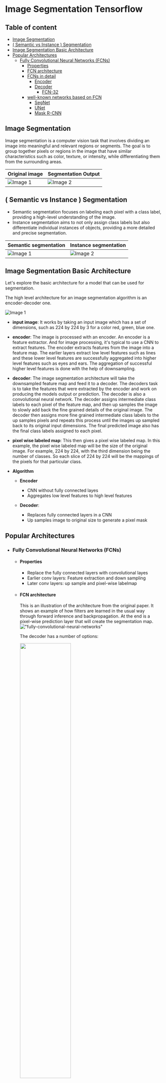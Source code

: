 # Image Segmentation Tensorflow



## Table of content

- [Image Segmentation](#image-segmentation)
- [( Semantic vs Instance ) Segmentation](#semantic-vs-instance-segmentation )
- [Image Segmentation Basic Architecture](#image-segmentation-basic-architecture)
- [Popular Architectures](#popular-architectures)
    - [Fully Convolutional Neural Networks (FCNs)](#fully-convolutional-neural-networks-fcns)
        - [Properties](#properties)
        - [FCN architecture](#fcn-architecture)
        - [FCNs in detail](#fcns-in-detail)
            - [Encoder](#encoder)
            - [Decoder](#decoder)
                - [FCN-32](#fcn-32)
        - [well-known networks based on FCN](#well-known-networks-based-on-fcn)
            - [SegNet](#segnet)
            - [UNet](#unet)
            - [Mask R-CNN](#mask-r-cnn)


## Image Segmentation

Image segmentation is a computer vision task that involves dividing an image into meaningful and relevant regions or segments. The goal is to group together pixels or regions in the image that have similar characteristics such as color, texture, or intensity, while differentiating them from the surrounding areas.


| Original image                               | Segmentation Output                          |
| -------------------------------------------  | -------------------------------------------- |
| ![Image 1](./files/image1.png)               | ![Image 2](./files/image2.png)               |


## ( Semantic vs Instance ) Segmentation 

- Semantic segmentation focuses on labeling each pixel with a class label, providing a high-level understanding of the image.
- Instance segmentation aims to not only assign class labels but also differentiate individual instances of objects, providing a more detailed and precise segmentation.


| Semantic segmentation                         | Instance segmentation                          |
| -------------------------------------------   | -------------------------------------------- |
| ![Image 1](./files/semantic-segmentation.jpeg)| ![Image 2](./files/instance-segmentation.jpeg)               |

## Image Segmentation Basic Architecture

Let's explore the basic architecture for a model that can be used for segmentation. 
 
The high level architecture for an image segmentation algorithm is an encoder-decoder one. 

![Image 1](./files/architecture.png)


 - **input image**: It works by taking an input image which has a set of dimensions, such as 224 by 224 by 3 for a color red, green, blue one. 
 - **encoder**: The image is processed with an encoder. An encoder is a feature extractor. And for image processing, it's typical to use a CNN to extract features. The encoder extracts features from the image into a feature map. The earlier layers extract low level features such as lines and these lower level features are successfully aggregated into higher level features such as eyes and ears. The aggregation of successful higher level features is done with the help of downsampling. 
 - **decoder**: The image segmentation architecture will take the downsampled feature map and feed it to a decoder. The decoders task is to take the features that were extracted by the encoder and work on producing the models output or prediction. The decoder is also a convolutional neural network. The decoder assigns intermediate class labels to each pixel of the feature map, and then up samples the image to slowly add back the fine grained details of the original image. The decoder then assigns more fine grained intermediate class labels to the up samples pixels and repeats this process until the images up sampled back to its original input dimensions. The final predicted image also has the final class labels assigned to each pixel.
- **pixel wise labeled map**: This then gives a pixel wise labeled map. In this example, the pixel wise labeled map will be the size of the original image. For example, 224 by 224, with the third dimension being the number of classes. So each slice of 224 by 224 will be the mappings of the pixels for that particular class.

- **Algorithm**

    - **Encoder**
        - CNN without fully connected layes
        - Aggregates low level features to high level features

    - **Decoder**: 
        - Replaces fully connected layers in a CNN
        - Up samples image to original size to generate a pixel mask

## Popular Architectures

- ### Fully Convolutional Neural Networks (FCNs)
    
    - #### Properties
        - Replace the fully connected layers with convolutional layes
        - Earlier conv layers: Feature extraction and down sampling
        - Later conv layers: up sample and pixel-wise labelmap

    - #### FCN architecture
        
        This is an illustration of the architecture from the original paper. It shows an example of how filters are learned in the usual way through forward inference and backpropagation. At the end is a pixel-wise prediction layer that will create the segmentation map.
        !["fully-convolutional-neural-networks"](./files/fully-convolutional-neural-networks.png)
        
        The decoder has a number of options:

        <img width="60%" src="./files/comparison-of-different-fcns.png"/>

        - Fully convolutional neural networks, encoders are feature extractors like the feature extracting layers using object detection models. So you can reuse the layers of well-known object detection models as the encoder of the fully connected network. For example, VGG16, ResNet 50, or MobileNet, have pre-trained feature extraction layers that you can use.
        - The decoder part of the FCN is usually called FCN-32, FCN-16 or FCN-8 with a number denotes the stride size during upsampling. You may recall that the stride in a convolutional layer determines how many pixels to shift the sliding window as it traverses the image. The smaller the stride, the more detailed the processing. The difference between the decoder architectures ends up effectively being the resolution of the final pixel map. You can see that here as the resolution improves, as the strike decreases from 32-16 and then to 8, and 8 is the closest to the ground truth
    
    - #### FCNs in detail:
        The model will learn the key features of the image using a CNN feature extractor, which is considered the encoder part of the model. As the image passes through convolutional layers, it gets downsampled. Then the output is passed to the decoder section of the model, which are additional convolutional layers. The decoder layers upsamples in the image step-by-step to its original dimensions so that we get a pixelwise labeling, also called pixel mask or segmentation mask of the original image.

        - ##### Encoder

            The encoder can use the convolutional layers of a traditional CNN architecture. Note that the fully connected layers of these traditional CNN models are used for classification in object detection tasks, so the encoder of the image segmentation models won't reuse those fully connected layers. Common architectures that it can reuse are VGG-16, ResNet-50, and MobileNet. But of course, you can design and use your own!

            <img width="70%" src="./files/encoder.png"/>

        - ##### Decoder

            What allows you to take the CNN from the encoder and turn it into an architecture that gives you image segmentation is the decoder. Popular decoders like that we'll look at in detail are FCN-32, FCN-16, and FCN-8. Their outputs are shown in the original paper right here. Let's look at these in detail, and we'll start with FCN-32.


            <img width="70%" src="./files/comparison-of-different-fcns.png"/>

            As a quick review that might help you understand the decoder, let's review what happens with a pooling layer. As an example, I'm going to start with a tiny image here that has eight pixels and two columns and four rows. If you perform pooling with a window size of 2 by 2, such as average pooling, the first application of the pooling window applies to the top four cells of the image, and it pools the four values into a single value. If you choose a stride of 2 by 2, the pooling window will slide two cells down. Then the pooling as applied to the bottom four cells of the image, and it pools the image into a single value that you can see here. Notice that the input image has four rows, but the pooling result has two rows. Also notice that the input image had two columns, but the pooling result has one column. If you have a pooling layer with a 2 by 2 pooling window on a stride of 2 by 2, the result of your pooling will reduce the height and width by half.

            <img width="70%" src="./files/pooling-layer.png"/>


            - ##### FCN-32
                Let's look at the FCN-32 decoder architecture. Recall, like we just said, that when you pool an image with a 2 by 2 window size and a stride of 2 by 2, you'll reduce the image in half along each axis, so 256 by 256 image would get pooled to 128 by 128 and so on. The architecture has five pooling layers. Each pooled result gets its dimensions reduced by half, five times. The original image gets reduced by a factor of 2_5 of 32. If the output of the final pooling layer, which we're calling pool 5, is upsampled back to the original image size, it needs to be upsampled by a factor of 32. This is done by upsampling with a stride size of 32, which means that each input pixel from Pool 5 is turned into a 32 by 32 pixel output. This 32 times upsampling is also the pixelwise prediction of classes for the original image. That's what the FCN-32 decoder does, and that's where it gets its name from.

                <img width="70%" src="./files/fcn-32.png"/>
                
            - ##### FCN-16
                FCN-16 works similarly to FCN-32, but in addition to using pool 5, it also uses pool 4. In step 1, the output of pool 5 is upsampled by a factor of two, so the result has the same height and width as pool 4. Separately, we use the output of pool 4 to make a pixelwise prediction using a one by one convolution layer. But don't worry about the details of that one by one convolutional layer yet, we'll look into that a little later. The pool 4 prediction is added to the 2x upsampled output of pool 5. The output of this addition is then upsampled by a factor of 16 to get the final pixelwise segmentation map. Upsampling with a stride of 16 takes each input pixel and outputs a 16 by 16 grid of pixels, so this decoder type is named FCN-16.

                <img width="70%" src="./files/fcn-16.png"/>
            
            - ##### FCN-8
                
                FCN-8 decoder works very similar with the same first two steps, but instead of upsampling the summation of the pool 4 and 5 predictions by 16, it will 2x upsample it, and then add that to the pool 3 prediction. This is then upsampled by eight, and hence the decoder is named FCN-8. Going back to [this image](#decoder), we can see the impact of this by factoring in the results from pools earlier in the architecture, when the image is at a higher resolution, our segments are better defined. Thus, the FCN-8 looks better than the FCN-16, and better than the FCN-32. Of course, depending on your scenario, the FCN-32 might be enough, but it might not be worth the extra processing required to do FCN-16 or FCN-8.

                <img width="70%" src="./files/fcn-8.png"/>

        - ##### Upsampling
            - Upsampling is increasing height and width of the feature map.
            - Two types of layers used in Tensorflow:
                - Simple Scaling - UpSampling2D
                    - Nearst: copies value from nearset pixel 
                    - Bilinear: linear interpolation from nearby pixels 
                - Transposed Convolutional(Deconvolution) - Conv2DTranspose 
                    <img width="70%" src="./files/transposed-convolutional.png"/>
    - #### well-known networks based on FCN:
        - ##### SegNet

            <img width="70%" src="./files/segnet.png"/>
            
            SegNet Is very similar to the fully connected CNN with a notable optimization. That is that the encoder layers are symmetric with the decoder layers. They like mirror images of each other with the same number of layers and the same arrangement of those layers. For example, for each pooling layer that downsampled in the encoder, there was an upsampling layer and the decoder section. For example, in this architecture, the first segment has two convolutional layers, followed by a pooling layer. The last segment is a mirror image of this with an upsampling layer followed by two convolutional layers. The same symmetry is found in the second layer and the second-to-last one, and so on for the rest of the image
        - ##### UNet

            <img width="70%" src="./files/UNet.png"/>

            U-Net is another popular architecture for semantic segmentation. It's also symmetric, meaning the number of stages or upsampling and downsampling are equal. The name U-Net describes the shape of this architecture.

        - ##### Mask R-CNN

            <img width="70%" src="./files/Mask-R-CNN.png"/>

            Mask R-CNN is another popular architecture for instance segmentation. It builds off of the faster R-CNN. Mask R-CNN adds an additional branch after the feature extraction and faster R-CNN to perform upsampling to produce pixel-wise segmentation mosques of the image. It turns the object detection model into an image segmentation model.